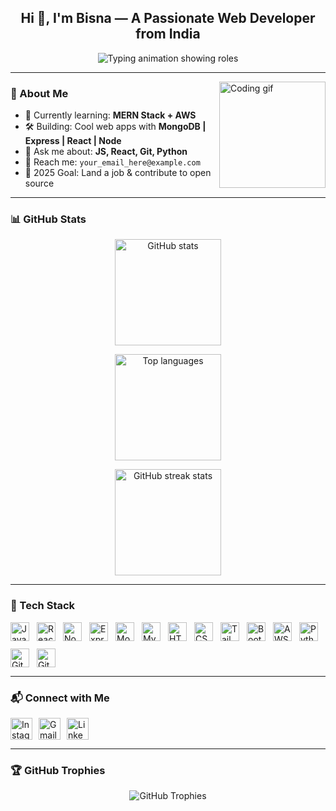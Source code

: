 <h2 align="center">Hi 👋, I'm Bisna — A Passionate Web Developer from India</h2>

<p align="center">
  <img 
    src="https://readme-typing-svg.herokuapp.com?font=Fira+Code&duration=3000&pause=1000&color=F76D6D&width=435&lines=Full+Stack+Web+Developer;BSc+Computer+Science+Student;Lifelong+Learner+🚀" 
    alt="Typing animation showing roles"
  />
</p>

---

<!-- Animated GIF -->
<img align="right" height="170" alt="Coding gif" src="https://media.giphy.com/media/qgQUggAC3Pfv687qPC/giphy.gif" />

### 🧠 About Me
- 🌱 Currently learning: **MERN Stack + AWS**
- 🛠️ Building: Cool web apps with **MongoDB | Express | React | Node**
- 💬 Ask me about: **JS, React, Git, Python**
- 📧 Reach me: `your_email_here@example.com`
- 🎯 2025 Goal: Land a job & contribute to open source

---

### 📊 GitHub Stats
<div align="center">
  <img 
    src="https://github-readme-stats.vercel.app/api?username=Bisna076&show_icons=true&include_all_commits=true&count_private=true&theme=radical&border_radius=10" 
    alt="GitHub stats" height="170"
  />
  
  <img 
    src="https://github-readme-stats.vercel.app/api/top-langs?username=Bisna076&layout=compact&langs_count=6&theme=radical&border_radius=10" 
    alt="Top languages" height="170"
  />

  <img 
    src="https://streak-stats.demolab.com?user=Bisna076&theme=radical&border_radius=10" 
    alt="GitHub streak stats" height="170"
  />
</div>

---

### 🧰 Tech Stack
<div align="left" style="display:flex; flex-wrap: wrap; gap: 12px; align-items:center;">
  <img src="https://cdn.jsdelivr.net/gh/devicons/devicon/icons/javascript/javascript-original.svg" alt="JavaScript" height="30" />
  <img src="https://cdn.jsdelivr.net/gh/devicons/devicon/icons/react/react-original.svg" alt="React" height="30" />
  <img src="https://cdn.jsdelivr.net/gh/devicons/devicon/icons/nodejs/nodejs-original.svg" alt="Node.js" height="30" />
  <img src="https://cdn.jsdelivr.net/gh/devicons/devicon/icons/express/express-original.svg" alt="Express" height="30" />
  <img src="https://cdn.jsdelivr.net/gh/devicons/devicon/icons/mongodb/mongodb-original.svg" alt="MongoDB" height="30" />
  <img src="https://cdn.jsdelivr.net/gh/devicons/devicon/icons/mysql/mysql-original.svg" alt="MySQL" height="30" />
  <img src="https://cdn.jsdelivr.net/gh/devicons/devicon/icons/html5/html5-original.svg" alt="HTML5" height="30" />
  <img src="https://cdn.jsdelivr.net/gh/devicons/devicon/icons/css3/css3-original.svg" alt="CSS3" height="30" />
  <img src="https://cdn.jsdelivr.net/gh/devicons/devicon/icons/tailwindcss/tailwindcss-original.svg" alt="Tailwind CSS" height="30" />
  <img src="https://cdn.jsdelivr.net/gh/devicons/devicon/icons/bootstrap/bootstrap-original.svg" alt="Bootstrap" height="30" />
  <img src="https://cdn.jsdelivr.net/npm/simple-icons@v9/icons/amazonaws.svg" alt="AWS" height="30" />
  <img src="https://cdn.jsdelivr.net/gh/devicons/devicon/icons/python/python-original.svg" alt="Python" height="30" />
  <img src="https://cdn.jsdelivr.net/gh/devicons/devicon/icons/git/git-original.svg" alt="Git" height="30" />
  <img src="https://cdn.jsdelivr.net/gh/devicons/devicon/icons/github/github-original.svg" alt="GitHub" height="30" />
</div>

---

### 📬 Connect with Me
<div align="left" style="display:flex; gap: 10px;">
  <a href="https://www.instagram.com/mr_zodiac._?igsh=anY0N3g0MWRvZTdi" target="_blank" rel="noopener noreferrer">
    <img 
      src="https://img.shields.io/static/v1?message=Instagram&logo=instagram&color=E4405F&logoColor=white&style=for-the-badge" 
      alt="Instagram" height="35" 
    />
  </a>
  <a href="mailto:your_email_here@example.com" target="_blank" rel="noopener noreferrer">
    <img 
      src="https://img.shields.io/static/v1?message=Gmail&logo=gmail&color=D14836&logoColor=white&style=for-the-badge" 
      alt="Gmail" height="35" 
    />
  </a>
  <a href="https://www.linkedin.com/in/lionel-zodiac" target="_blank" rel="noopener noreferrer">
    <img 
      src="https://img.shields.io/static/v1?message=LinkedIn&logo=linkedin&color=0077B5&logoColor=white&style=for-the-badge" 
      alt="LinkedIn" height="35" 
    />
  </a>
</div>

---

### 🏆 GitHub Trophies
<p align="center">
  <img 
    src="https://github-profile-trophy.vercel.app/?username=Bisna076&theme=radical&no-frame=true&row=1&margin-w=10" 
    alt="GitHub Trophies" 
  />
</p>
